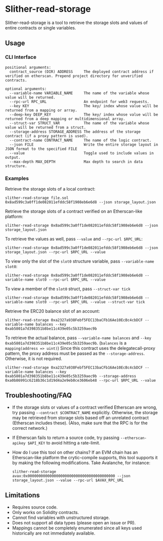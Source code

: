 # Slither-read-storage

Slither-read-storage is a tool to retrieve the storage slots and values of entire contracts or single variables.

## Usage

### CLI Interface

```shell
positional arguments:
  contract_source (DIR) ADDRESS     The deployed contract address if verified on etherscan. Prepend project directory for unverified contracts.

optional arguments:
  --variable-name VARIABLE_NAME     The name of the variable whose value will be returned.
  --rpc-url RPC_URL                 An endpoint for web3 requests.
  --key KEY                         The key/ index whose value will be returned from a mapping or array.
  --deep-key DEEP_KEY               The key/ index whose value will be returned from a deep mapping or multidimensional array.
  --struct-var STRUCT_VAR           The name of the variable whose value will be returned from a struct.
  --storage-address STORAGE_ADDRESS The address of the storage contract (if a proxy pattern is used).
  --contract-name CONTRACT_NAME     The name of the logic contract.
  --json FILE                       Write the entire storage layout in JSON format to the specified FILE
  --value                           Toggle used to include values in output.
  --max-depth MAX_DEPTH             Max depth to search in data structure.
```

### Examples

Retrieve the storage slots of a local contract:

```shell
slither-read-storage file.sol 0x8ad599c3a0ff1de082011efddc58f1908eb6e6d8 --json storage_layout.json
```

Retrieve the storage slots of a contract verified on an Etherscan-like platform:

```shell
slither-read-storage 0x8ad599c3a0ff1de082011efddc58f1908eb6e6d8 --json storage_layout.json
```

To retrieve the values as well, pass `--value` and `--rpc-url $RPC_URL`:

```shell
slither-read-storage 0x8ad599c3a0ff1de082011efddc58f1908eb6e6d8 --json storage_layout.json --rpc-url $RPC_URL --value
```

To view only the slot of the `slot0` structure variable, pass `--variable-name slot0`:

```shell
slither-read-storage 0x8ad599c3a0ff1de082011efddc58f1908eb6e6d8 --variable-name slot0 --rpc-url $RPC_URL --value
```

To view a member of the `slot0` struct, pass `--struct-var tick`

```shell
slither-read-storage 0x8ad599c3a0ff1de082011efddc58f1908eb6e6d8 --variable-name slot0 --rpc-url $RPC_URL --value --struct-var tick
```

Retrieve the ERC20 balance slot of an account:

```shell
slither-read-storage 0xa2327a938Febf5FEC13baCFb16Ae10EcBc4cbDCF --variable-name balances --key 0xab5801a7d398351b8be11c439e05c5b3259aec9b
```

To retrieve the actual balance, pass `--variable-name balances` and `--key 0xab5801a7d398351b8be11c439e05c5b3259aec9b`. (`balances` is a `mapping(address => uint)`)
Since this contract uses the delegatecall-proxy pattern, the proxy address must be passed as the `--storage-address`. Otherwise, it is not required.

```shell
slither-read-storage 0xa2327a938Febf5FEC13baCFb16Ae10EcBc4cbDCF --variable-name balances --key 0xab5801a7d398351b8be11c439e05c5b3259aec9b --storage-address 0xa0b86991c6218b36c1d19d4a2e9eb0ce3606eb48 --rpc-url $RPC_URL --value
```

## Troubleshooting/FAQ

- If the storage slots or values of a contract verified Etherscan are wrong, try passing `--contract $CONTRACT_NAME` explicitly. Otherwise, the storage may be retrieved from storage slots based off an unrelated contract (Etherscan includes these). (Also, make sure that the RPC is for the correct network.)

- If Etherscan fails to return a source code, try passing `--etherscan-apikey $API_KEY` to avoid hitting a rate-limit.

- How do I use this tool on other chains?
  If an EVM chain has an Etherscan-like platform the crytic-compile supports, this tool supports it by making the following modifications.
  Take Avalanche, for instance:

  ```shell
  slither-read-storage avax:0x0000000000000000000000000000000000000000 --json storage_layout.json --value --rpc-url $AVAX_RPC_URL
  ```

## Limitations

- Requires source code.
- Only works on Solidity contracts.
- Cannot find variables with unstructured storage.
- Does not support all data types (please open an issue or PR).
- Mappings cannot be completely enumerated since all keys used historically are not immediately available.
